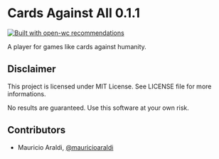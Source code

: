 # Cards Against All 0.1.1

[![Built with open-wc recommendations](https://img.shields.io/badge/built%20with-open--wc-blue.svg)](https://github.com/open-wc)

A player for games like cards against humanity.

## Disclaimer
This project is licensed under MIT License. See LICENSE file for more informations.

No results are guaranteed. Use this software at your own risk.

## Contributors
- Mauricio Araldi, [@mauricioaraldi](https://github.com/mauricioaraldi/)